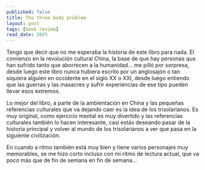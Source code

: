 ```yaml
---
published: false
title: The three body problem
layout: post
tags: [book review]
read_date: 2025
---
```


Tengo que decir que no me esperaba la historia de este libro para nada. El comienzo en la revolución cultural China, la base de que hay personas que han sufrido tanto que aborrecen a la humanidad... me pilló por sorpresa, desde luego este libro nunca hubiera escrito por un anglosajón o tan siquiera alguien en occidente en el siglo XX o XXI, desde luego entiendo que las guerras y las masacres y sufrir experiencias de ese tipo pueden llevar esos extremos.

Lo mejor del libro, a parte de la ambientación en China y las pequeñas referencias culturales que va dejando caer es la idea de los trisolarianos. Es muy original, como ejercicio mental es muy divertido y las referencias culturales también lo hacen interesante, casi estás deseando pasar de la historia principal y volver al mundo de los trisolarianos a ver que pasa en la siguiente civilización.

En cuando a ritmo también está muy bien y tiene varios personajes muy memorables, se me hizo corto incluso con mi ritmo de lectura actual, que va poco más que de fin de semana en fin de semana...
